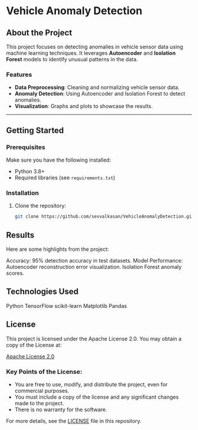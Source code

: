 # Vehicle Anomaly Detection

## About the Project
This project focuses on detecting anomalies in vehicle sensor data using machine learning techniques. It leverages **Autoencoder** and **Isolation Forest** models to identify unusual patterns in the data.

### Features
- **Data Preprocessing**: Cleaning and normalizing vehicle sensor data.
- **Anomaly Detection**: Using Autoencoder and Isolation Forest to detect anomalies.
- **Visualization**: Graphs and plots to showcase the results.

---

## Getting Started

### Prerequisites
Make sure you have the following installed:
- Python 3.8+
- Required libraries (see `requirements.txt`)

### Installation
1. Clone the repository:
   ```bash
   git clone https://github.com/sevvalkasan/VehicleAnomalyDetection.git
## Results
Here are some highlights from the project:

Accuracy: 95% detection accuracy in test datasets.
Model Performance:
Autoencoder reconstruction error visualization.
Isolation Forest anomaly scores.


## Technologies Used
Python
TensorFlow
scikit-learn
Matplotlib
Pandas

## License

This project is licensed under the Apache License 2.0. You may obtain a copy of the License at:

[Apache License 2.0](https://www.apache.org/licenses/LICENSE-2.0)

### Key Points of the License:
- You are free to use, modify, and distribute the project, even for commercial purposes.
- You must include a copy of the license and any significant changes made to the project.
- There is no warranty for the software.

For more details, see the [LICENSE](LICENSE) file in this repository.

